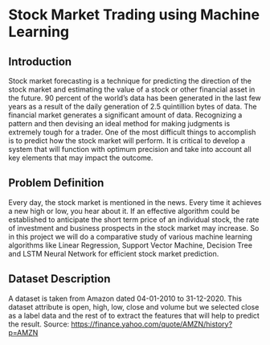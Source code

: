 # Stock Market Trading using Machine Learning

## Introduction

Stock market forecasting is a technique for predicting the direction of the stock market and estimating the value of a stock or other financial asset in the future. 
90 percent of the world’s data has been generated in the last few years as a result of the daily generation of 2.5 quintillion bytes of data. The financial market generates a significant amount of data. Recognizing a pattern and then devising an ideal method for making judgments is extremely tough for a trader. 
One of the most difficult things to accomplish is to predict how the stock market will perform. It is critical to develop a system that will function with optimum precision and take into account all key elements that may impact the outcome. 

## Problem Definition

Every day, the stock market is mentioned in the news. Every time it achieves a new high or low, you hear about it. 
If an effective algorithm could be established to anticipate the short term price of an individual stock, the rate of investment and business prospects in the stock market may increase. 
So in this project we will do a comparative study of various machine learning algorithms like Linear Regression, Support Vector Machine, Decision Tree and LSTM Neural Network for efficient stock market prediction.


## Dataset Description

A dataset is taken from Amazon dated 04-01-2010 to 31-12-2020. This dataset attribute is open, high, low, close and volume but we selected close as a label data and the rest of to extract the features that will help to predict the result.
Source: https://finance.yahoo.com/quote/AMZN/history?p=AMZN

